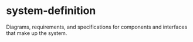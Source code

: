 # system-definition
Diagrams, requirements, and specifications for components and interfaces that make up the system.
